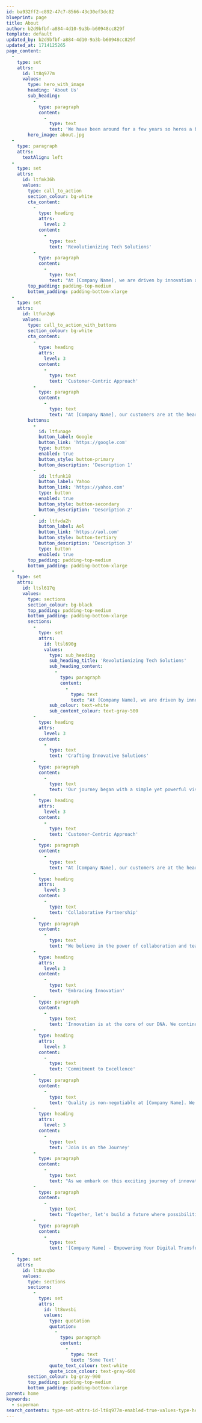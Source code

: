 ```yaml
---
id: ba932ff2-c892-47c7-8566-43c30ef3dc82
blueprint: page
title: About
author: b2d9bfbf-a884-4d10-9a3b-b60948cc829f
template: default
updated_by: b2d9bfbf-a884-4d10-9a3b-b60948cc829f
updated_at: 1714125265
page_content:
  -
    type: set
    attrs:
      id: lt8q977m
      values:
        type: hero_with_image
        heading: 'About Us'
        sub_heading:
          -
            type: paragraph
            content:
              -
                type: text
                text: 'We have been around for a few years so heres a bit more information about who we are and what we do.'
        hero_image: about.jpg
  -
    type: paragraph
    attrs:
      textAlign: left
  -
    type: set
    attrs:
      id: ltfmk36h
      values:
        type: call_to_action
        section_colour: bg-white
        cta_content:
          -
            type: heading
            attrs:
              level: 2
            content:
              -
                type: text
                text: 'Revolutionizing Tech Solutions'
          -
            type: paragraph
            content:
              -
                type: text
                text: "At [Company Name], we are driven by innovation and a passion for delivering cutting-edge technology solutions that transform businesses. With a team of dedicated professionals, we strive to push the boundaries of what's possible in the digital world."
        top_padding: padding-top-medium
        bottom_padding: padding-bottom-xlarge
  -
    type: set
    attrs:
      id: ltfun2q6
      values:
        type: call_to_action_with_buttons
        section_colour: bg-white
        cta_content:
          -
            type: heading
            attrs:
              level: 3
            content:
              -
                type: text
                text: 'Customer-Centric Approach'
          -
            type: paragraph
            content:
              -
                type: text
                text: "At [Company Name], our customers are at the heart of everything we do. We understand that each business is unique, which is why we tailor our solutions to meet the specific needs and goals of our clients. Whether it's developing custom software, designing intuitive user interfaces, or implementing robust cybersecurity measures, we are committed to delivering excellence in every project we undertake."
        buttons:
          -
            id: ltfunage
            button_label: Google
            button_link: 'https://google.com'
            type: button
            enabled: true
            button_style: button-primary
            button_description: 'Description 1'
          -
            id: ltfunk18
            button_label: Yahoo
            button_link: 'https://yahoo.com'
            type: button
            enabled: true
            button_style: button-secondary
            button_description: 'Description 2'
          -
            id: ltfvda2h
            button_label: Aol
            button_link: 'https://aol.com'
            button_style: button-tertiary
            button_description: 'Description 3'
            type: button
            enabled: true
        top_padding: padding-top-medium
        bottom_padding: padding-bottom-xlarge
  -
    type: set
    attrs:
      id: ltsl617q
      values:
        type: sections
        section_colour: bg-black
        top_padding: padding-top-medium
        bottom_padding: padding-bottom-xlarge
        sections:
          -
            type: set
            attrs:
              id: ltsl690g
              values:
                type: sub_heading
                sub_heading_title: 'Revolutionizing Tech Solutions'
                sub_heading_content:
                  -
                    type: paragraph
                    content:
                      -
                        type: text
                        text: "At [Company Name], we are driven by innovation and a passion for delivering cutting-edge technology solutions that transform businesses. With a team of dedicated professionals, we strive to push the boundaries of what's possible in the digital world."
                sub_colour: text-white
                sub_content_colour: text-gray-500
          -
            type: heading
            attrs:
              level: 3
            content:
              -
                type: text
                text: 'Crafting Innovative Solutions'
          -
            type: paragraph
            content:
              -
                type: text
                text: 'Our journey began with a simple yet powerful vision: to revolutionize the tech industry by creating solutions that simplify complexities and enhance user experiences. We believe in the power of technology to drive positive change and empower businesses to thrive in the digital age.'
          -
            type: heading
            attrs:
              level: 3
            content:
              -
                type: text
                text: 'Customer-Centric Approach'
          -
            type: paragraph
            content:
              -
                type: text
                text: "At [Company Name], our customers are at the heart of everything we do. We understand that each business is unique, which is why we tailor our solutions to meet the specific needs and goals of our clients. Whether it's developing custom software, designing intuitive user interfaces, or implementing robust cybersecurity measures, we are committed to delivering excellence in every project we undertake."
          -
            type: heading
            attrs:
              level: 3
            content:
              -
                type: text
                text: 'Collaborative Partnership'
          -
            type: paragraph
            content:
              -
                type: text
                text: "We believe in the power of collaboration and teamwork. By fostering strong partnerships with our clients, we ensure transparency, open communication, and mutual trust throughout the development process. Our collaborative approach allows us to understand our clients' vision, address their challenges, and deliver solutions that exceed expectations."
          -
            type: heading
            attrs:
              level: 3
            content:
              -
                type: text
                text: 'Embracing Innovation'
          -
            type: paragraph
            content:
              -
                type: text
                text: 'Innovation is at the core of our DNA. We continuously explore emerging technologies, trends, and best practices to stay ahead of the curve. From AI and machine learning to blockchain and IoT, we leverage the latest advancements to create solutions that drive efficiency, productivity, and growth for our clients.'
          -
            type: heading
            attrs:
              level: 3
            content:
              -
                type: text
                text: 'Commitment to Excellence'
          -
            type: paragraph
            content:
              -
                type: text
                text: 'Quality is non-negotiable at [Company Name]. We take pride in our work and hold ourselves to the highest standards of excellence. Our team comprises seasoned professionals who are experts in their respective fields, ensuring that every project is executed with precision, attention to detail, and a relentless pursuit of perfection.'
          -
            type: heading
            attrs:
              level: 3
            content:
              -
                type: text
                text: 'Join Us on the Journey'
          -
            type: paragraph
            content:
              -
                type: text
                text: "As we embark on this exciting journey of innovation and discovery, we invite you to join us. Whether you're a startup looking to disrupt the market or an established enterprise seeking to stay ahead of the competition, [Company Name] is your trusted partner for all your technology needs."
          -
            type: paragraph
            content:
              -
                type: text
                text: "Together, let's build a future where possibilities are limitless, and success knows no bounds."
          -
            type: paragraph
            content:
              -
                type: text
                text: '[Company Name] - Empowering Your Digital Transformation.'
  -
    type: set
    attrs:
      id: lt8uvqbo
      values:
        type: sections
        sections:
          -
            type: set
            attrs:
              id: lt8uvsbi
              values:
                type: quotation
                quotation:
                  -
                    type: paragraph
                    content:
                      -
                        type: text
                        text: 'Some Text'
                quote_text_colour: text-white
                quote_icon_colour: text-gray-600
        section_colour: bg-gray-900
        top_padding: padding-top-medium
        bottom_padding: padding-bottom-xlarge
parent: home
keywords:
  - superman
search_contents: type-set-attrs-id-lt8q977m-enabled-true-values-type-hero_with_image-heading-about-us-sub_heading-type-paragraph-content-type-text-text-we-have-been-around-for-a-few-years-so-heres-a-bit-more-information-about-who-we-are-and-what-we-do-hero_image-hero-about-jpg-type-set-attrs-id-ltfmk36h-enabled-true-values-type-call_to_action-section_colour-bg-white-cta_content-type-heading-attrs-level-2-content-type-text-text-revolutionizing-tech-solutions-type-paragraph-content-type-text-text-at-company-name-we-are-driven-by-innovation-and-a-passion-for-delivering-cutting-edge-technology-solutions-that-transform-businesses-with-a-team-of-dedicated-professionals-we-strive-to-push-the-boundaries-of-whats-possible-in-the-digital-world-top_padding-padding-top-medium-bottom_padding-padding-bottom-xlarge-type-set-attrs-id-ltfun2q6-enabled-true-values-type-call_to_action_with_buttons-section_colour-bg-white-cta_content-type-heading-attrs-level-3-content-type-text-text-customer-centric-approach-type-paragraph-content-type-text-text-at-company-name-our-customers-are-at-the-heart-of-everything-we-do-we-understand-that-each-business-is-unique-which-is-why-we-tailor-our-solutions-to-meet-the-specific-needs-and-goals-of-our-clients-whether-its-developing-custom-software-designing-intuitive-user-interfaces-or-implementing-robust-cybersecurity-measures-we-are-committed-to-delivering-excellence-in-every-project-we-undertake-buttons-button_label-google-button_link-https-google-com-type-button-enabled-true-button_style-button-primary-button_description-description-1-_id-ltfunage-button_label-yahoo-button_link-https-yahoo-com-type-button-enabled-true-button_style-button-secondary-button_description-description-2-_id-ltfunk18-button_label-aol-button_link-https-aol-com-button_style-button-tertiary-button_description-description-3-type-button-enabled-true-_id-ltfvda2h-top_padding-padding-top-medium-bottom_padding-padding-bottom-xlarge-type-set-attrs-id-ltsl617q-enabled-true-values-type-sections-section_colour-bg-black-top_padding-padding-top-medium-bottom_padding-padding-bottom-xlarge-sections-type-paragraph-content-type-text-text-spiderman-type-set-attrs-id-ltsl690g-enabled-true-values-type-sub_heading-sub_heading_title-revolutionizing-tech-solutions-sub_heading_content-type-paragraph-content-type-text-text-at-company-name-we-are-driven-by-innovation-and-a-passion-for-delivering-cutting-edge-technology-solutions-that-transform-businesses-with-a-team-of-dedicated-professionals-we-strive-to-push-the-boundaries-of-whats-possible-in-the-digital-world-sub_colour-text-white-sub_content_colour-text-gray-500-type-heading-attrs-level-3-content-type-text-text-crafting-innovative-solutions-type-paragraph-content-type-text-text-our-journey-began-with-a-simple-yet-powerful-vision-to-revolutionize-the-tech-industry-by-creating-solutions-that-simplify-complexities-and-enhance-user-experiences-we-believe-in-the-power-of-technology-to-drive-positive-change-and-empower-businesses-to-thrive-in-the-digital-age-type-heading-attrs-level-3-content-type-text-text-customer-centric-approach-type-paragraph-content-type-text-text-at-company-name-our-customers-are-at-the-heart-of-everything-we-do-we-understand-that-each-business-is-unique-which-is-why-we-tailor-our-solutions-to-meet-the-specific-needs-and-goals-of-our-clients-whether-its-developing-custom-software-designing-intuitive-user-interfaces-or-implementing-robust-cybersecurity-measures-we-are-committed-to-delivering-excellence-in-every-project-we-undertake-type-heading-attrs-level-3-content-type-text-text-collaborative-partnership-type-paragraph-content-type-text-text-we-believe-in-the-power-of-collaboration-and-teamwork-by-fostering-strong-partnerships-with-our-clients-we-ensure-transparency-open-communication-and-mutual-trust-throughout-the-development-process-our-collaborative-approach-allows-us-to-understand-our-clients-vision-address-their-challenges-and-deliver-solutions-that-exceed-expectations-type-heading-attrs-level-3-content-type-text-text-embracing-innovation-type-paragraph-content-type-text-text-innovation-is-at-the-core-of-our-dna-we-continuously-explore-emerging-technologies-trends-and-best-practices-to-stay-ahead-of-the-curve-from-ai-and-machine-learning-to-blockchain-and-iot-we-leverage-the-latest-advancements-to-create-solutions-that-drive-efficiency-productivity-and-growth-for-our-clients-type-heading-attrs-level-3-content-type-text-text-commitment-to-excellence-type-paragraph-content-type-text-text-quality-is-non-negotiable-at-company-name-we-take-pride-in-our-work-and-hold-ourselves-to-the-highest-standards-of-excellence-our-team-comprises-seasoned-professionals-who-are-experts-in-their-respective-fields-ensuring-that-every-project-is-executed-with-precision-attention-to-detail-and-a-relentless-pursuit-of-perfection-type-heading-attrs-level-3-content-type-text-text-join-us-on-the-journey-type-paragraph-content-type-text-text-as-we-embark-on-this-exciting-journey-of-innovation-and-discovery-we-invite-you-to-join-us-whether-youre-a-startup-looking-to-disrupt-the-market-or-an-established-enterprise-seeking-to-stay-ahead-of-the-competition-company-name-is-your-trusted-partner-for-all-your-technology-needs-type-paragraph-content-type-text-text-together-lets-build-a-future-where-possibilities-are-limitless-and-success-knows-no-bounds-type-paragraph-content-type-text-text-company-name-empowering-your-digital-transformation-type-set-attrs-id-lt8uvqbo-enabled-true-values-type-sections-sections-type-set-attrs-id-lt8uvsbi-enabled-true-values-type-quotation-quotation-type-paragraph-content-type-text-text-some-text-quote_text_colour-text-white-quote_icon_colour-text-gray-600-section_colour-bg-gray-900-top_padding-padding-top-medium-bottom_padding-padding-bottom-xlarge
---
```

